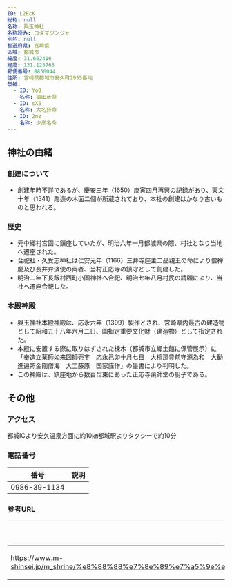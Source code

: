 ```yaml
---
ID: L2EcK
総称: null
名称: 興玉神社
名称読み: コダマジンジャ
別名: null
都道府県: 宮崎県
区域: 都城市
緯度: 31.662416
経度: 131.125763
郵便番号: 8850044
住所: 宮崎県都城市安久町2955番地
祭神:
  - ID: YoO
    名称: 猿田彦命
  - ID: sX5
    名称: 大名持命
  - ID: 2nz
    名称: 少彦名命
---
```


## 神社の由緒

### 創建について

- 創建年時不詳であるが、慶安三年（1650）庚寅四月再興の記録があり、天文十年（1541）彫造の木面二個が所蔵されており、本社の創建はかなり古いものと思われる。

### 歴史

- 元中郷村宮園に鎮座していたが、明治六年一月都城県の際、村社となり当地へ遷座された。
- 合祀社・久受志神社は仁安元年（1166）三井寺座主二品親王の命により僧禅慶及び長井弁済使の両者、当村正応寺の鎮守として創建した。
- 明治二年下長飯村西町小国神社へ合祀、明治七年八月村民の請願により、当社へ遷座合祀した。

### 本殿神殿

- 興玉神社本殿神殿は、応永六年（1399）製作とされ、宮崎県内最古の建造物として昭和五十八年六月二日、国指定重要文化財（建造物）として指定された。
- 本殿に安置する際に取りはずされた棟木（都城市立郷土館に保管展示）に「奉造立薬師如来図師壱宇　応永己卯十月七日　大檀那豊前守源為和　大勧進遍照金剛僧海　大工藤原　国家謹作」の墨書により判明した。
- この神殿は、鎮座地から数百㍍東にあった正応寺薬師堂の厨子である。

## その他

### アクセス

都城ICより安久温泉方面に約10㎞都城駅よりタクシーで約10分

### 電話番号

| 番号         | 説明 |
| ------------ | ---- |
| 0986-39-1134 |      |

### 参考URL

| URL                                                                                                                                                      | 説明   |
| -------------------------------------------------------------------------------------------------------------------------------------------------------- | ------ |
| https://www.m-shinsei.jp/m_shrine/%e8%88%88%e7%8e%89%e7%a5%9e%e7%a4%be%ef%bc%88%e3%81%93%e3%81%a0%e3%81%be%e3%81%98%e3%82%93%e3%81%98%e3%82%83%ef%bc%89/ | 神社庁 |
